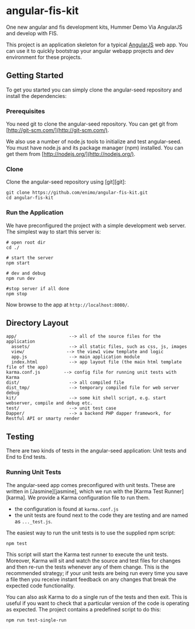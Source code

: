 # angular-fis-kit

One new angular and fis development kits, Hummer Demo Via AngularJS and develop with FIS.


This project is an application skeleton for a typical [AngularJS](http://angularjs.org/) web app.
You can use it to quickly bootstrap your angular webapp projects and dev environment for these
projects.


## Getting Started

To get you started you can simply clone the angular-seed repository and install the dependencies:

### Prerequisites

You need git to clone the angular-seed repository. You can get git from
[http://git-scm.com/](http://git-scm.com/).

We also use a number of node.js tools to initialize and test angular-seed. You must have node.js and
its package manager (npm) installed.  You can get them from [http://nodejs.org/](http://nodejs.org/).

### Clone 

Clone the angular-seed repository using [git][git]:

```
git clone https://github.com/enimo/angular-fis-kit.git
cd angular-fis-kit
```


### Run the Application

We have preconfigured the project with a simple development web server.  The simplest way to start
this server is:

```
# open root dir
cd ./

# start the server
npm start 

# dev and debug
npm run dev

#stop server if all done 
npm stop 

```

Now browse to the app at `http://localhost:8080/`.



## Directory Layout

```
app/                    --> all of the source files for the application
  assets/               --> all static files, such as css, js, images
  view/                --> the view1 view template and logic
  app.js                --> main application module
  index.html            --> app layout file (the main html template file of the app)
karma.conf.js         --> config file for running unit tests with Karma
dist/            		--> all compiled file
dist_tmp/            	--> temporary compiled file for web server debug
kit/            		--> some kit shell script, e.g. start webserver, compile and debug etc.
test/            		--> unit test case 
Dapper/            		--> a backend PHP dapper framework, for Restful API or smarty render
```

## Testing

There are two kinds of tests in the angular-seed application: Unit tests and End to End tests.

### Running Unit Tests

The angular-seed app comes preconfigured with unit tests. These are written in
[Jasmine][jasmine], which we run with the [Karma Test Runner][karma]. We provide a Karma
configuration file to run them.

* the configuration is found at `karma.conf.js`
* the unit tests are found next to the code they are testing and are named as `..._test.js`.

The easiest way to run the unit tests is to use the supplied npm script:

```
npm test
```

This script will start the Karma test runner to execute the unit tests. Moreover, Karma will sit and
watch the source and test files for changes and then re-run the tests whenever any of them change.
This is the recommended strategy; if your unit tests are being run every time you save a file then
you receive instant feedback on any changes that break the expected code functionality.

You can also ask Karma to do a single run of the tests and then exit.  This is useful if you want to
check that a particular version of the code is operating as expected.  The project contains a
predefined script to do this:

```
npm run test-single-run
```
